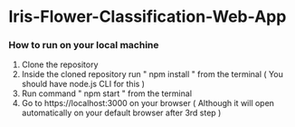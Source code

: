 # Iris-Flower-Classification-Web-App

### How to run on your local machine
1. Clone the repository
2. Inside the cloned repository run " npm install " from the terminal ( You should have node.js CLI for this )
3. Run command " npm start " from the terminal
4. Go to https://localhost:3000 on your browser ( Although it will open automatically on your default browser after 3rd step )
